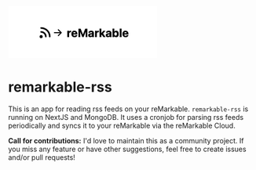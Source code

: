 <p align="center">

![rss-remarkable](img/logo.png)

# remarkable-rss

This is an app for reading rss feeds on your reMarkable. `remarkable-rss` is running on NextJS and MongoDB. It uses a cronjob for parsing rss feeds periodically and syncs it to your reMarkable via the reMarkable Cloud.

**Call for contributions:** I'd love to maintain this as a community project. If you miss any feature or have other suggestions, feel free to create issues and/or pull requests!

</p>
